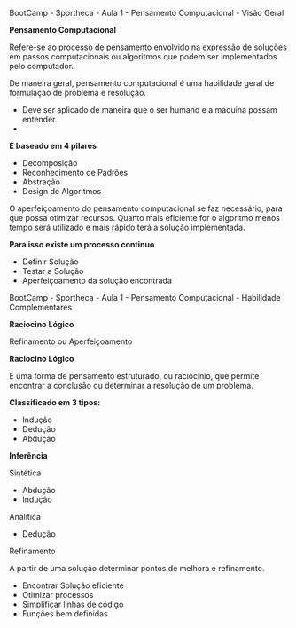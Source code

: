 BootCamp - Sportheca - Aula 1 - Pensamento Computacional - Visão Geral

**Pensamento Computacional**

Refere-se ao processo de pensamento envolvido na expressão de soluções em passos computacionais ou algoritmos que podem ser implementados pelo computador.

De maneira geral, pensamento computacional é uma habilidade geral de formulação de problema e resolução. 

- Deve ser aplicado de maneira que o ser humano e a maquina possam entender.
- 

**É baseado em 4 pilares**

- Decomposição 
- Reconhecimento de Padrões
- Abstração
- Design de Algoritmos

O aperfeiçoamento do pensamento computacional se faz necessário, para que possa otimizar recursos. Quanto mais eficiente for o algoritmo menos tempo será utilizado e mais rápido terá a solução implementada.

**Para isso existe um processo continuo**

- Definir Solução
- Testar a Solução
- Aperfeiçoamento da solução encontrada

BootCamp - Sportheca - Aula 1 - Pensamento Computacional  - Habilidade Complementares

**Raciocino Lógico**

Refinamento ou Aperfeiçoamento

**Raciocino Lógico** 

É uma forma de pensamento estruturado, ou raciocínio, que permite encontrar a conclusão ou determinar a resolução de um problema.

**Classificado em 3 tipos:**

- Indução
- Dedução
- Abdução

**Inferência**

Sintética
- Abdução
- Indução

Analítica
- Dedução

Refinamento

A partir de uma solução determinar pontos de melhora e refinamento.

- Encontrar Solução eficiente
- Otimizar processos
- Simplificar linhas de código
- Funções bem definidas